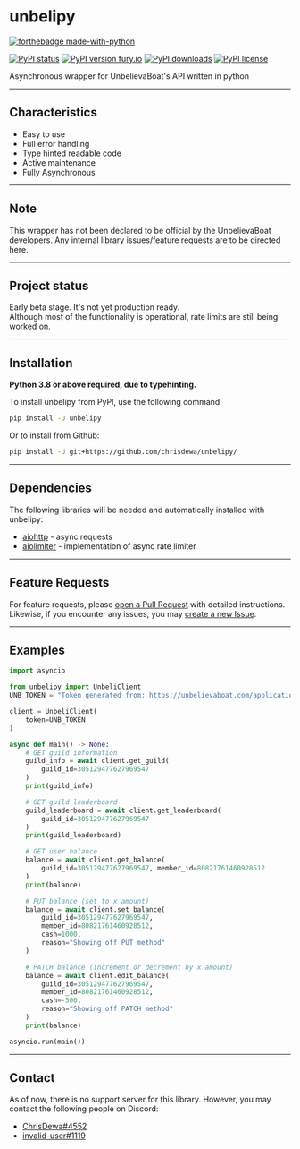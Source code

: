 # unbelipy

[![forthebadge made-with-python](http://ForTheBadge.com/images/badges/made-with-python.svg)](https://www.python.org/)

[![PyPI status](https://img.shields.io/pypi/status/unbelipy.svg)](https://pypi.python.org/pypi/unbelipy/)
[![PyPI version fury.io](https://badge.fury.io/py/unbelipy.svg)](https://pypi.python.org/pypi/unbelipy/)
[![PyPI downloads](https://img.shields.io/pypi/dm/unbelipy.svg)](https://pypi.python.org/pypi/unbelipy/)
[![PyPI license](https://img.shields.io/pypi/l/unbelipy.svg)](https://pypi.python.org/pypi/unbelipy/)

Asynchronous wrapper for UnbelievaBoat's API written in python

---
## Characteristics
- Easy to use
- Full error handling
- Type hinted readable code
- Active maintenance
- Fully Asynchronous

---
## Note
This wrapper has not been declared to be official by the UnbelievaBoat developers. Any internal library issues/feature requests are to be directed here.

---
## Project status
Early beta stage. It's not yet production ready.  
Although most of the functionality is operational, rate limits are still being worked on.  

---
## Installation
**Python 3.8 or above required, due to typehinting.**

To install unbelipy from PyPI, use the following command:  
```sh
pip install -U unbelipy
```

Or to install from Github:  
```sh
pip install -U git+https://github.com/chrisdewa/unbelipy/
```

---
## Dependencies
The following libraries will be needed and automatically installed with unbelipy:  
- [aiohttp](https://github.com/aio-libs/aiohttp/) - async requests
- [aiolimiter](https://github.com/mjpieters/aiolimiter/) - implementation of async rate limiter

---
## Feature Requests
For feature requests, please [open a Pull Request](https://github.com/chrisdewa/unbelipy/pulls) with detailed instructions.  
Likewise, if you encounter any issues, you may [create a new Issue](https://github.com/chrisdewa/unbelipy/issues).


---
## Examples
```python
import asyncio

from unbelipy import UnbeliClient
UNB_TOKEN = "Token generated from: https://unbelievaboat.com/applications/"

client = UnbeliClient(
	token=UNB_TOKEN
)

async def main() -> None:
    # GET guild information
    guild_info = await client.get_guild(
		guild_id=305129477627969547
	)
    print(guild_info)

    # GET guild leaderboard
    guild_leaderboard = await client.get_leaderboard(
		guild_id=305129477627969547
	)
    print(guild_leaderboard)

    # GET user balance
    balance = await client.get_balance(
		guild_id=305129477627969547, member_id=80821761460928512
	)
    print(balance)

    # PUT balance (set to x amount)
    balance = await client.set_balance(
		guild_id=305129477627969547, 
        member_id=80821761460928512,
        cash=1000,
        reason="Showing off PUT method"
	)

    # PATCH balance (increment or decrement by x amount)
    balance = await client.edit_balance(
		guild_id=305129477627969547, 
        member_id=80821761460928512,
        cash=-500,
        reason="Showing off PATCH method"
	)
    print(balance)

asyncio.run(main())
```

---
## Contact
As of now, there is no support server for this library.
However, you may contact the following people on Discord:
- [ChrisDewa#4552](https://discord.com/users/365957462333063170)
- [invalid-user#1119](https://discord.com/users/714731543309844561)

<!-- #### Note:
It's recommended to use the client with `prevent_rate_limits` set to True with or without `rety_rate_limits`.
Performance is similar either way but running client with only `retry_rate_limits` may result in multiple 429 errors

------- include this using ..note or something
 -->

<!-- # Rate limit buckets examples:
- **get_guild** `'GET/guilds/{guild_id}'` 
- **get_leaderboard** `'GET/guilds/{guild_id}/users'`
- **get_balance** `'GET/guilds/{guild_id}/users/:id'`
- **edit_balance** `'PATCH/guilds/{guild_id}/users/:id'`
- **set_balance** `'PUT/guilds/{guild_id}/users/:id'`
- **get_permissions** `'GET/applications/@me/guilds/{guild_id}'` -->
  
<!-- # Know Issues:
- `'-Infinity'` is accepted by the API as a parameter for cash or bank (edit_balance and set_balance),
  but it does not appear to affect the balance. This is caused because the API receives -Infinity as null which is also 
  used when the value didn't change. At the moment there is no word this is going to be fixed.
  
------- maybe make a file in /docs for known issues -->